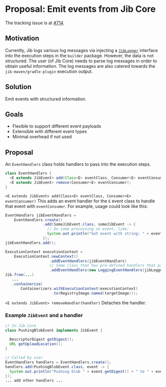 # Proposal: Emit events from Jib Core

The tracking issue is at [#714](https://github.com/GoogleContainerTools/jib/issues/714).

## Motivation

Currently, Jib logs various log messages via injecting a [`JibLogger`](https://github.com/GoogleContainerTools/jib/blob/02f7f41874223e1e6acf2a40648b5b3695877397/jib-core/src/main/java/com/google/cloud/tools/jib/JibLogger.java) interface into the execution steps in the `builder` package. However, the data is not structured. The user (of Jib Core) needs to parse log messages in order to obtain useful information. The log messages are also catered towards the `jib-maven/gradle-plugin` execution output.

## Solution

Emit events with structured information.

## Goals

- Flexible to support different event payloads
- Extensible with different event types
- Minimal overhead if not used

## Proposal

An `EventHandlers` class holds handlers to pass into the execution steps.

```java
class EventHandlers {
  <E extends JibEvent> add(Class<E> eventClass, Consumer<E> eventConsumer);
  <E extends JibEvent> remove(Consumer<E> eventConsumer);
}
```

`<E extends JibEvent> add(Class<E> eventClass, Consumer<E> eventConsumer)`
This adds an event handler for the `E` event class to handle that event with `eventConsumer`. For example, usage could look like this:

```java
EventHandlers jibEventHandlers = 
    EventHandlers.create()
                 .add(SomeJibEvent.class, someJibEvent -> {
                   // Do some processing on event, like:
                   System.out.println("Got event with string: " + event.getString());
                 });
jibEventHandlers.add();

ExecutionContext executionContext = 
    ExecutionContext.newContext()
                    .addEventHandlers(jibEventHandlers)
                    // Some class that has pre-defined handlers that print log messages.
                    .addEventHandlers(new LoggingEventHandlers(jibLogger));
Jib.from(...)
   ...
   .containerize(
       Containerizers.withExecutionContext(executionContext)
                     .to(RegistryImage.named(targetImage)));
```

`<E extends JibEvent> removeHandler(handler)`
Detaches the handler.

### Example `JibEvent` and a handler

```java
// In Jib Core
class PushingBlobEvent implements JibEvent {
  
  DescriptorDigest getDigest();
  URL getUploadLocation();
}

// Called by user
EventHandlers handlers = EventHandlers.create();
handlers.add(PushingBlobEvent.class, event -> {
  System.out.println("Pushing blob " + event.getDigest() + " to " + event.getUploadLocation());
});
... add other handlers ...
```
